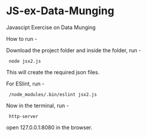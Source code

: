 # JS-ex-Data-Munging
Javascipt Exercise on Data Munging

How to run -

Download the project folder and inside the folder, run -
	
	 node jsx2.js

This will create the required json files.

For ESlint, run -

	 /node_modules/.bin/eslint jsx2.js

Now in the terminal, run -

	 http-server

open  127.0.0.1:8080  in the browser.



